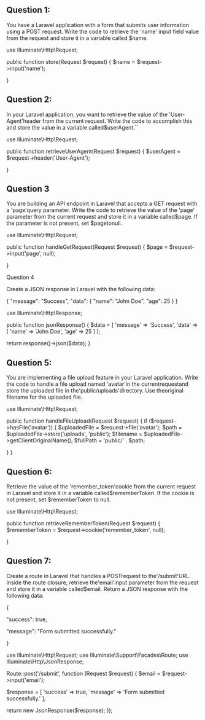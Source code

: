 ## Question 1:

You have a Laravel application with a form that submits user information using a POST request. Write the code to retrieve the 'name' input field value from the request and store it in a variable called $name.

use Illuminate\Http\Request;

public function store(Request $request)
 { $name = $request->input('name');

}

## Question 2:
 In your Laravel application, you want to retrieve the value of the 'User-Agent'header from the current request. Write the code to accomplish this and store the value in a variable called$userAgent.``

use Illuminate\Http\Request;

public function retrieveUserAgent(Request $request)
 { $userAgent = $request->header('User-Agent');

}

## Question 3

You are building an API endpoint in Laravel that accepts a GET request with a 'page'query parameter. Write the code to retrieve the value of the 'page' parameter from the current request and store it in a variable called$page. If the parameter is not present, set $pagetonull.

use Illuminate\Http\Request;

public function handleGetRequest(Request $request)
 { $page = $request->input('page', null);

}

Question 4

Create a JSON response in Laravel with the following data:

{ "message": "Success", "data": { "name": "John Doe", "age": 25 }
}

use Illuminate\Http\Response;

public function jsonResponse() 
{ $data = [ 'message' => 'Success', 
'data' => [ 'name' => 'John Doe',
 'age' => 25 ] ];

return response()->json($data);
}

## Question 5: 
You are implementing a file upload feature in your Laravel application. Write the code to handle a file upload named 'avatar'in the currentrequestand store the uploaded file in the'public/uploads'directory. Use theoriginal filename for the uploaded file.

use Illuminate\Http\Request;

public function handleFileUpload(Request $request) 
{ if ($request->hasFile('avatar')) 
{ $uploadedFile = $request->file('avatar'); 
$path = $uploadedFile->store('uploads', 'public');
 $filename = $uploadedFile->getClientOriginalName();
  $fullPath = 'public/' . $path;

}
}

## Question 6:

 Retrieve the value of the 'remember_token'cookie from the current request in Laravel and store it in a variable called$rememberToken. If the cookie is not present, set $rememberToken to null.

use Illuminate\Http\Request;

public function retrieveRememberToken(Request $request)
 { $rememberToken = $request->cookie('remember_token', null);

}

## Question 7: 
Create a route in Laravel that handles a POSTrequest to the'/submit'URL. Inside the route closure, retrieve the'email'input parameter from the request and store it in a variable called$email. Return a JSON response with the following data:

{

"success": true,

"message": "Form submitted successfully."

}

 use Illuminate\Http\Request; use Illuminate\Support\Facades\Route; 
 use Illuminate\Http\JsonResponse;

Route::post('/submit', function (Request $request)
 { $email = $request->input('email');

$response = [
    'success' => true,
    'message' => 'Form submitted successfully.'
];

return new JsonResponse($response);
});
